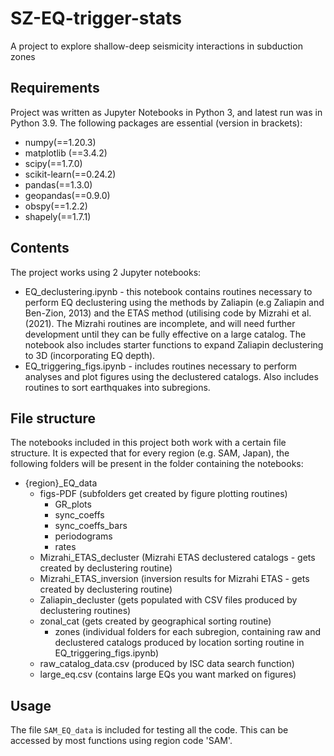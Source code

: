 # SZ-EQ-trigger-stats
A project to explore shallow-deep seismicity interactions in subduction zones

## Requirements
Project was written as Jupyter Notebooks in Python 3, and latest run was in Python 3.9. The following packages are essential (version in brackets):
- numpy(==1.20.3)
- matplotlib (==3.4.2)
- scipy(==1.7.0)
- scikit-learn(==0.24.2)
- pandas(==1.3.0)
- geopandas(==0.9.0)
- obspy(==1.2.2)
- shapely(==1.7.1)

## Contents
The project works using 2 Jupyter notebooks:
- EQ_declustering.ipynb - this notebook contains routines necessary to perform EQ declustering using the methods by Zaliapin (e.g Zaliapin and Ben-Zion, 2013) and the ETAS method (utilising code by Mizrahi et al. (2021). The Mizrahi routines are incomplete, and will need further development until they can be fully effective on a large catalog. The notebook also includes starter functions to expand Zaliapin declustering to 3D (incorporating EQ depth).
- EQ_triggering_figs.ipynb - includes routines necessary to perform analyses and plot figures using the declustered catalogs. Also includes routines to sort earthquakes into subregions.

## File structure
The notebooks included in this project both work with a certain file structure. It is expected that for every region (e.g. SAM, Japan), the following folders will be present in the folder containing the notebooks:
- {region}_EQ_data
	- figs-PDF (subfolders get created by figure plotting routines)
		- GR_plots
		- sync_coeffs
		- sync_coeffs_bars
		- periodograms
		- rates
	- Mizrahi_ETAS_decluster (Mizrahi ETAS declustered catalogs - gets created by declustering routine)
	- Mizrahi_ETAS_inversion (inversion results for Mizrahi ETAS - gets created by declustering routine)
	- Zaliapin_decluster (gets populated with CSV files produced by 		          declustering routines)
	- zonal_cat (gets created by geographical sorting routine)
		- zones (individual folders for each subregion, containing raw                     and declustered catalogs produced by location sorting routine                    in EQ_triggering_figs.ipynb)
	- raw_catalog_data.csv (produced by ISC data search function)
	- large_eq.csv (contains large EQs you want marked on figures)

## Usage
The file `SAM_EQ_data` is included for testing all the code. This can be accessed by most functions using region code 'SAM'.
